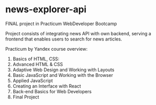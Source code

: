# news-explorer-api
FINAL project in Practicum WebDeveloper Bootcamp

Project consists of integrating news API with own backend, serving a frontend that enables users to search for news articles. 


Practicum by Yandex course overview:
1. Basics of HTML, CSS:
2. Advanced HTML & CSS
3. Adaptive Web Design and Working with Layouts
4. Basic JavaScript and Working with the Browser
5. Applied JavaScript
6. Creating an Interface with React
7. Back-end Basics for Web Developers
8. Final Project